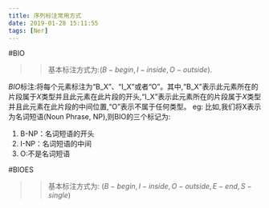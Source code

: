 ```yaml
---
title: 序列标注常用方式
date: 2019-01-28 15:11:55
tags: [Ner]
---
```

#BIO
>>基本标注方式为:$(B-begin,I-inside,O-outside)$.

$BIO$标注:将每个元素标注为“B_X”、“I_X”或者“O”。其中,“B_X”表示此元素所在的片段属于$X$类型并且此元素在此片段的开头,“I_X”表示此元素所在的片段属于$X$类型并且此元素在此片段的中间位置,“O”表示不属于任何类型。
eg:
  比如,我们将X表示为名词短语(Noun Phrase, NP),则BIO的三个标记为:
  1. B-NP：名词短语的开头
  2. I-NP：名词短语的中间
  3. O:不是名词短语

#BIOES
>>基本标注方式为: $(B-begin,I-inside,O-outside,E-end,S-single)$